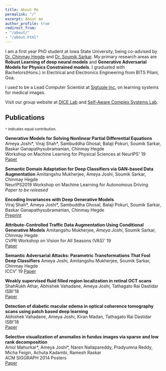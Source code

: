 ```yaml
---
title: About Me
permalink: "/"
excerpt: About me
author_profile: true
redirect_from:
- "/about/"
- "/about.html"
---
```


I am a first year PhD student at Iowa State University, being co-advised by [Dr. Chinmay Hegde](http://home.engineering.iastate.edu/~chinmay/) and [Dr. Soumik Sarkar](http://web.me.iastate.edu/soumiks////principal-investigator.html). My primary research areas are **Robust Learning of deep neural models** and **Generative Adversarial Models for Physics Constrained models**. I graduated with Bachelors(Hons.) in Electrical and Electronics Engineering from BITS Pilani, Goa.

I used to be a Lead Computer Scientist at [Sigtuple Inc.](www.sigtuple.com) on learning systems for medical images.

Visit our group website at [DICE Lab](http://dice.ece.iastate.edu/) and [Self-Aware Complex Systems Lab](http://web.me.iastate.edu/soumiks////index.html).

## Publications
<small>`*` indicates equal contribution.</small>

**Generative Models for Solving Nonlinear Partial Differential Equations** <br>
Ameya Joshi\*, Viraj Shah\*, Sambuddha Ghosal, Balaji Pokuri, Soumik Sarkar, Baskar Ganapathysubramanian, Chinmay Hegde <br>
Workshop on Machine Learning for Physical Sciences at NeurIPS' 19 <br>
<a target="_blank" href="publications/PDE_MLPhysicsWorkshop_camera_ready.pdf">Paper</a>

**Semantic Domain Adaptation for Deep Classifiers via GAN-based Data Augmentation**
Amitangshu Mukherjee, Ameya Joshi, Soumik Sarkar, Chinmay Hegde <br>
NeurIPS2019 Workshop on Machine Learning for Autonomous Driving <br>
*Paper to be released*

**Encoding Invariances with Deep Generative Models**<br>
Viraj Shah\*, Ameya Joshi\*, Sambuddha Ghosal, Balaji Pokuri, Soumik Sarkar, Baskar Ganapathysubramanian, Chinmay Hegde <br>
<a href="https://arxiv.org/abs/1906.01626">Preprint</a>

**Attribute-Controlled Traffic Data Augmentation Using Conditional Generative Models**
Amitangshu Mukherjee, *Ameya Joshi*,  Soumik Sarkar, Chinmay Hegde <br>
CVPR Workshop on Vision for All Seasons (VAS)' 19 <br>
<a target="_blank" href="http://openaccess.thecvf.com/content_CVPRW_2019/papers/Vision%20for%20All%20Seasons%20Bad%20Weather%20and%20Nighttime/Mukherjee_Attribute-Controlled_Traffic_Data_Augmentation_Using_Conditional_Generative_Models_CVPRW_2019_paper.pdf">Paper</a>

**Semantic Adversarial Attacks: Parametric Transformations That Fool Deep Classifiers**
Ameya Joshi, Amitangshu Mukherjee, Soumik Sarkar, Chinmay Hegde <br>
ICCV' 19
<a href="https://arxiv.org/pdf/1904.08489.pdf">Paper</a>

**Weakly supervised fluid filled region localization in retinal OCT scans**<br>
ShahRukh Athar, Abhishek Vahadane, Ameya Joshi, Tathagato Rai Dastidar <br>
ISBI'18<br>
<a target="_blank" href="publications/ISBI18_0472_FI.pdf">Paper</a>


**Detection of diabetic macular edema in optical coherence tomography scans using patch based deep learning**<br>
Abhishek Vahadane, Ameya Joshi, Kiran Madan, Tathagato Rai Dastidar<br>
ISBI'18<br>
<a target="_blank" href="publications/ISBI18_0159_FI.pdf">Paper</a>


**Selective visualization of anomalies in fundus images via sparse and low rank decomposition**<br>
Amol Mahurkar\*, Ameya Joshi\*, Naren Nallapareddy, Pradyumna Reddy, Micha Feigin, Achuta Kadambi, Ramesh Raskar<br>
ACM SIGGRAPH 2014 Posters<br>
<a href="https://dl.acm.org/citation.cfm?id=2630595">Paper</a>
